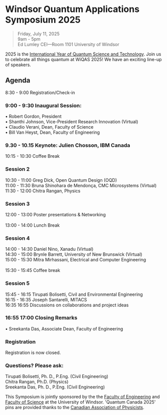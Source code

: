 # Windsor Quantum Applications Symposium 2025
> Friday, July 11, 2025 <br/>
> 9am - 5pm <br/>
> Ed Lumley CEI—Room 1101 University of Windsor <br/>

2025 is the [International Year of Quantum Science and Technology](https://quantum2025.org/).  Join us to celebrate all things quantum at WiQAS 2025!  We have an exciting line-up of speakers.

## Agenda
8:30 -	   9:00	Registration/Check-in <br/>
### 9:00 -	   9:30	Inaugural Session:<br/>
•	Robert Gordon, President<br/>
•	Shanthi Johnson, Vice-President Research Innovation (Virtual) <br/>
•	Claudio Verani, Dean, Faculty of Science<br/>
•	Bill Van Heyst, Dean, Faculty of Engineering<br/>
### 9.30 -	 10.15	Keynote: Julien Chosson, IBM Canada<br/>
10:15 -	 10:30	Coffee Break<br/>
### Session 2<br/>
10:30 -	 11:00	Greg Dick, Open Quantum Design (OQD)<br/>
11:00 -	 11:30	Bruna Shinohara de Mendonça, CMC Microsystems (Virtual) <br/>
11:30 -	 12:00	Chitra Rangan, Physics <br/>
### Session 3<br/>
12:00 -	13:00	Poster presentations & Networking<br/><br/>
13:00 -	14:00	Lunch Break<br/>
### Session 4<br/>
14:00 -	 14:30	Daniel Nino, Xanadu (Virtual)<br/>
14:30 -	 15:00	Brynle Barrett, University of New Brunswick (Virtual)<br/>
15:00 -	 15:30	Mitra Mirhassani, Electrical and Computer Engineering<br/><br/>
15:30 -	 15:45	Coffee break<br/>
### Session 5<br/>
15:45 -	 16:15	Tirupati Bolisetti, Civil and Environmental Engineering <br/>
16:15 -	 16:35	Joseph Santarelli, MITACS <br/>
16:35	 16:55	Discussions on collaborations and project ideas <br/>
### 16:55	 17:00	Closing Remarks<br/>
•	Sreekanta Das, Associate Dean, Faculty of Engineering <br/>


### Registration
Registration is now closed.  

### Questions?  Please ask:
Tirupati Bolisetti, Ph. D., P.Eng. (Civil Engineering) <br/>
Chitra Rangan, Ph.D. (Physics) <br/>
Sreekanta Das, Ph. D., P.Eng. (Civil Engineering) <br/>

This Symposium is jointly sponsored by the the [Faculty of Engineering](https://www.uwindsor.ca/engineering/) and [Faculty of Science](https://www.uwindsor.ca/science/) at the University of Windsor.  'Quantum Canada 2025' pins are provided thanks to the [Canadian Association of Physicists](https://iyqcda.cap.ca/).
